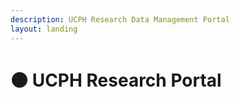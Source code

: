 ```yaml
---
description: UCPH Research Data Management Portal
layout: landing
---
```


# 🟤 UCPH Research Portal

